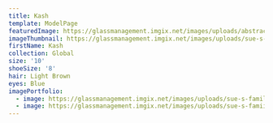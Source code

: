 ```yaml
---
title: Kash
template: ModelPage
featuredImage: https://glassmanagement.imgix.net/images/uploads/abstract-analog-art-390089.jpg
imageThumbnail: https://glassmanagement.imgix.net/images/uploads/sue-s-family-4.jpg
firstName: Kash
collection: Global
size: '10'
shoeSize: '8'
hair: Light Brown
eyes: Blue
imagePortfolio:
  - image: https://glassmanagement.imgix.net/images/uploads/sue-s-family-8.jpg
  - image: https://glassmanagement.imgix.net/images/uploads/sue-s-famiiy-11.jpg
---
```


